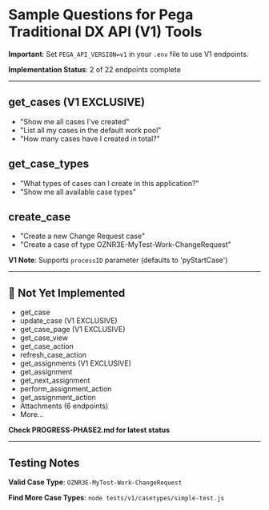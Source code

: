 # Sample Questions for Pega Traditional DX API (V1) Tools

**Important**: Set `PEGA_API_VERSION=v1` in your `.env` file to use V1 endpoints.

**Implementation Status**: 2 of 22 endpoints complete

---

## get_cases (V1 EXCLUSIVE)
- "Show me all cases I've created"
- "List all my cases in the default work pool"
- "How many cases have I created in total?"

## get_case_types
- "What types of cases can I create in this application?"
- "Show me all available case types"

## create_case
- "Create a new Change Request case"
- "Create a case of type OZNR3E-MyTest-Work-ChangeRequest"

**V1 Note**: Supports `processID` parameter (defaults to 'pyStartCase')

---

## 🚧 Not Yet Implemented

- get_case
- update_case (V1 EXCLUSIVE)
- get_case_page (V1 EXCLUSIVE)
- get_case_view
- get_case_action
- refresh_case_action
- get_assignments (V1 EXCLUSIVE)
- get_assignment
- get_next_assignment
- perform_assignment_action
- get_assignment_action
- Attachments (6 endpoints)
- More...

**Check PROGRESS-PHASE2.md for latest status**

---

## Testing Notes

**Valid Case Type**: `OZNR3E-MyTest-Work-ChangeRequest`

**Find More Case Types**: `node tests/v1/casetypes/simple-test.js`
